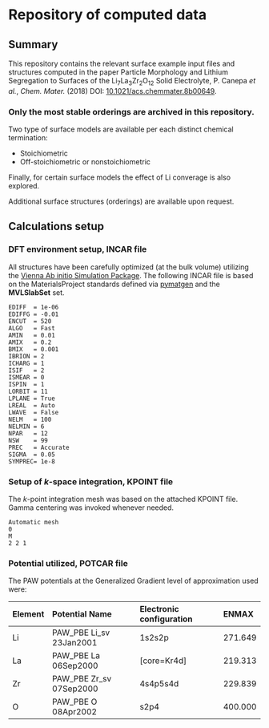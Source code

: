 # Repository of computed data 


## Summary 
This repository contains the relevant surface example input files and structures computed in the paper Particle Morphology and Lithium Segregation to Surfaces of the Li<sub>7</sub>La<sub>3</sub>Zr<sub>2</sub>O<sub>12</sub> Solid Electrolyte, P. Canepa *et al.*, *Chem. Mater.* (2018) DOI: [10.1021/acs.chemmater.8b00649](https://doi.org/10.1021/acs.chemmater.8b00649).

### Only the most stable orderings are archived in this repository.

Two type of surface models are available per each distinct chemical termination: 

* Stoichiometric 
* Off-stoichiometric or nonstoichiometric 

Finally, for certain surface models the effect of Li converage is also explored. 

Additional surface structures (orderings) are available upon request. 

## Calculations setup
### DFT environment setup, INCAR file 
All structures have been carefully optimized (at the bulk volume) utilizing the [Vienna Ab initio Simulation Package](http://www.vasp.at). The following INCAR file is based on the MaterialsProject standards defined via [pymatgen](http://pymatgen.org) and the **MVLSlabSet** set.  

```
EDIFF  = 1e-06
EDIFFG = -0.01
ENCUT  = 520
ALGO   = Fast
AMIN   = 0.01
AMIX   = 0.2
BMIX   = 0.001
IBRION = 2
ICHARG = 1
ISIF   = 2
ISMEAR = 0
ISPIN  = 1
LORBIT = 11
LPLANE = True
LREAL  = Auto
LWAVE  = False
NELM   = 100
NELMIN = 6
NPAR   = 12
NSW    = 99
PREC   = Accurate
SIGMA  = 0.05
SYMPREC= 1e-8
```

###  Setup of *k*-space integration, KPOINT file 
The *k*-point integration mesh was based on the attached KPOINT file. Gamma centering was invoked whenever needed. 

```
Automatic mesh
0
M
2 2 1
```
### Potential utilized, POTCAR file
The PAW potentials at the Generalized Gradient level of approximation used were: 

|  Element      |  Potential Name            |  Electronic configuration | ENMAX |
| ------------- |:-------------              | :-----       | :-----       |
| Li            | PAW\_PBE Li\_sv 23Jan2001  | 1s2s2p       | 271.649 |
| La            | PAW\_PBE La 06Sep2000      | [core=Kr4d]  | 219.313 |
| Zr            | PAW\_PBE Zr\_sv 07Sep2000  | 4s4p5s4d     | 229.839 |
| O             | PAW\_PBE O 08Apr2002       | s2p4         | 400.000 |
